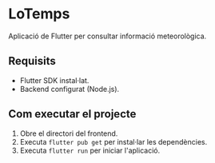 # LoTemps

Aplicació de Flutter per consultar informació meteorològica.

## Requisits

- Flutter SDK instal·lat.
- Backend configurat (Node.js).

## Com executar el projecte

1. Obre el directori del frontend.
2. Executa `flutter pub get` per instal·lar les dependències.
3. Executa `flutter run` per iniciar l'aplicació.
